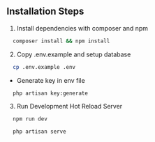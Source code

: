 ## Installation Steps

1. Install dependencies with composer and npm

```bash
  composer install && npm install
```

2. Copy .env.example and setup database

```bash
  cp .env.example .env
```

-   Generate key in env file

```bash
  php artisan key:generate
```

3. Run Development Hot Reload Server

```bash
  npm run dev
```

```bash
  php artisan serve
```
